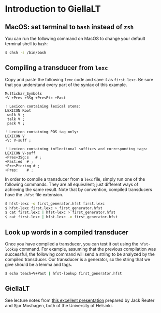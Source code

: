 # Introduction to GiellaLT

## MacOS: set terminal to `bash` instead of `zsh`

You can run the following command on MacOS to change your default terminal
shell to `bash`:

```bash
$ chsh -s /bin/bash
```

## Compiling a transducer from `lexc`

Copy and paste the following `lexc` code and save it as `first.lexc`. Be sure
that you understand every part of the syntax of this example.

```
Multichar_Symbols
+V +Pres +3Sg +PresPtc +Past

! Lexicon containing lexical stems:
LEXICON Root
 walk V ;
 talk V ;
 pack V ;

! Lexicon containing POS tag only:
LEXICON V
+V: V-suff ;

! Lexicon containing inflectional suffixes and corresponding tags:
LEXICON V-suff
+Pres+3Sg:s   # ;
+Past:ed  # ;
+PresPtc:ing # ;
+Pres:    # ;
```

In order to compile a transducer from a `lexc` file, simply run one of the
following commands. They are all equivalent; just different ways of achieving
the same result. Note that by convention, compiled transducers have the `.hfst`
file extension.

```bash
$ hfst-lexc -o first_generator.hfst first.lexc 
$ hfst-lexc first.lexc > first_generator.hfst
$ cat first.lexc | hfst-lexc > first_generator.hfst
$ cat first.lexc | hfst-lexc -o first_generator.hfst
```

## Look up words in a compiled transducer

Once you have compiled a transducer, you can test it out using the
`hfst-lookup` command. For example, assuming that the previous compilation was
successful, the following command will send a string to be analyzed by the
compiled transducer. Our transducer is a generator, so the string that we give
should be a lemma and tags.

```bash
$ echo teach+V+Past | hfst-lookup first_generator.hfst
```

## GiellaLT

See lecture notes from [this excellent
presentation](https://giellalt.uit.no/presentations/MLLanguageTechnology.html)
prepared by Jack Reuter and Sjur Moshagen, both of the University of Helsinki.
